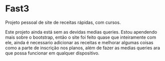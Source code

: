 # Fast3
Projeto pessoal de site de receitas rápidas, com cursos. 

Este projeto ainda está sem as devidas medias queries.
Estou apendendo mais sobre o bootstrap, então o site foi feito quase que inteiramente com ele, ainda é necessario adicionar as receitas e melhorar algumas coisas como a parte de inscrição nos planos, além de fazer as medias queries ara que possa funcionar em qualquer dispositivo.
